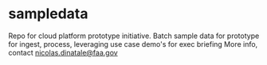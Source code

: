 # sampledata
Repo for cloud platform prototype initiative.
Batch sample data for prototype for ingest, process, 
leveraging use case demo's for exec briefing
More info, contact nicolas.dinatale@faa.gov
